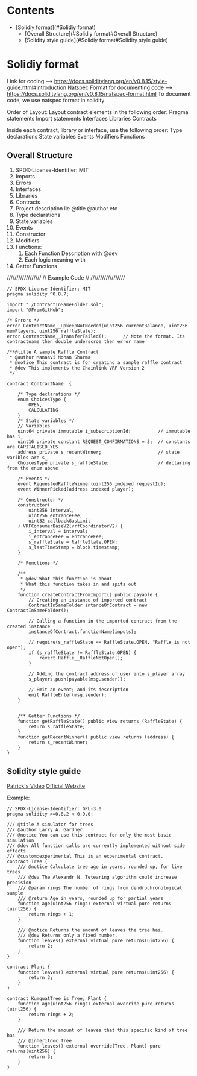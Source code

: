 # Contents

- [Solidiy format](#Solidiy format)
    - [Overall Structure](#Solidiy format#Overall Structure)
    - [Solidity style guide](#Solidiy format#Solidity style guide)

# Solidiy format
Link for coding --> https://docs.soliditylang.org/en/v0.8.15/style-guide.html#introduction
Natspec Format for documenting code  --> https://docs.soliditylang.org/en/v0.8.15/natspec-format.html
To document code, we use natspec format in solidity

Order of Layout:
Layout contract elements in the following order:
    Pragma statements
    Import statements
    Interfaces
    Libraries
    Contracts

Inside each contract, library or interface, use the following order:
    Type declarations
    State variables
    Events
    Modifiers
    Functions

## Overall Structure
1. SPDX-License-Identifier: MIT
2. Imports
3. Errors
4. Interfaces
5. Libraries
6. Contracts
7. Project description lie @title @author etc
8. Type declarations
9. State variables
10. Events
11. Constructor
12. Modifiers
13. Functions:
    1. Each Function Description with @dev
    2. Each logic meaning with
14. Getter Functions

//////////////////
// Example Code //
//////////////////

```solidity
// SPDX-License-Identifier: MIT
pragma solidity ^0.8.7;

import "./ContractInSameFolder.sol";
import "@FromGitHub";

/* Errors */
error ContractName__UpkeepNotNeeded(uint256 currentBalance, uint256 numPlayers, uint256 raffleState);
error ContractName__TransferFailed();      // Note the format. Its contractname then double underscroe then error name

/**@title A sample Raffle Contract
 * @author Manasvi Mohan Sharma
 * @notice This contract is for creating a sample raffle contract
 * @dev This implements the Chainlink VRF Version 2
 */

contract ContractName  {
    
    /* Type declarations */
    enum ChoicesType {
        OPEN,
        CALCULATING
    }
    /* State variables */
    // Variables
    uint64 private immutable i_subscriptionId;          // immutable has i_
    uint16 private constant REQUEST_CONFIRMATIONS = 3;  // constants are CAPITALISED_YES
    address private s_recentWinner;                     // state varibles are s_
    ChoicesType private s_raffleState;                  // declaring from the enum above

    /* Events */
    event RequestedRaffleWinner(uint256 indexed requestId);
    event WinnerPicked(address indexed player);

    /* Constructor */
    constructor(
        uint256 interval,
        uint256 entranceFee,
        uint32 callbackGasLimit
    ) VRFConsumerBaseV2(vrfCoordinatorV2) {
        i_interval = interval;
        i_entranceFee = entranceFee;
        s_raffleState = RaffleState.OPEN;
        s_lastTimeStamp = block.timestamp;
    }

    /* Functions */

    /**
     * @dev What this function is about
     * What this function takes in and spits out
     */
    function createContractFromImport() public payable {
        // Creating an instance of imported contract
        ContractInSameFolder intanceOfContract = new ContractInSameFolder();
        
        // Calling a function in the imported contract from the created instance
        instanceOfContract.functionName(inputs);
        
        // require(s_raffleState == RaffleState.OPEN, "Raffle is not open");
        if (s_raffleState != RaffleState.OPEN) {
            revert Raffle__RaffleNotOpen();
        }
        
        // Adding the contract address of user into s_player array
        s_players.push(payable(msg.sender));
        
        // Emit an event; and its description
        emit RaffleEnter(msg.sender);
    }


    /** Getter Functions */
    function getRaffleState() public view returns (RaffleState) {
        return s_raffleState;
    }
    function getRecentWinner() public view returns (address) {
        return s_recentWinner;
    }
}

```

## Solidity style guide

[Patrick's Video](https://youtu.be/gyMwXuJrbJQ?t=39609)
[Official Website](https://docs.soliditylang.org/en/v0.8.15/style-guide.html)

Example:

```solidity
// SPDX-License-Identifier: GPL-3.0
pragma solidity >=0.8.2 < 0.9.0;

/// @title A simulator for trees
/// @author Larry A. Gardner
/// @notice You can use this contract for only the most basic simulation
/// @dev All function calls are currently implemented without side effects
/// @custom:experimental This is an experimental contract.
contract Tree {
    /// @notice Calculate tree age in years, rounded up, for live trees
    /// @dev The Alexandr N. Tetearing algorithm could increase precision
    /// @param rings The number of rings from dendrochronological sample
    /// @return Age in years, rounded up for partial years
    function age(uint256 rings) external virtual pure returns (uint256) {
        return rings + 1;
    }

    /// @notice Returns the amount of leaves the tree has.
    /// @dev Returns only a fixed number.
    function leaves() external virtual pure returns(uint256) {
        return 2;
    }
}

contract Plant {
    function leaves() external virtual pure returns(uint256) {
        return 3;
    }
}

contract KumquatTree is Tree, Plant {
    function age(uint256 rings) external override pure returns (uint256) {
        return rings + 2;
    }

    /// Return the amount of leaves that this specific kind of tree has
    /// @inheritdoc Tree
    function leaves() external override(Tree, Plant) pure returns(uint256) {
        return 3;
    }
}
```



